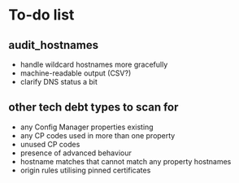 # To-do list

## audit_hostnames

* handle wildcard hostnames more gracefully
* machine-readable output (CSV?)
* clarify DNS status a bit

## other tech debt types to scan for

* any Config Manager properties existing
* any CP codes used in more than one property
* unused CP codes
* presence of advanced behaviour
* hostname matches that cannot match any property hostnames
* origin rules utilising pinned certificates
